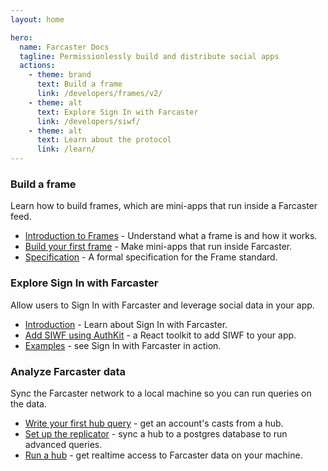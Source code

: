 ```yaml
---
layout: home

hero:
  name: Farcaster Docs
  tagline: Permissionlessly build and distribute social apps
  actions:
    - theme: brand
      text: Build a frame
      link: /developers/frames/v2/
    - theme: alt
      text: Explore Sign In with Farcaster
      link: /developers/siwf/
    - theme: alt
      text: Learn about the protocol
      link: /learn/
---
```


### Build a frame

Learn how to build frames, which are mini-apps that run inside a Farcaster feed.

- [Introduction to Frames](/developers/frames/v2/) - Understand what a frame is and how it works.
- [Build your first frame](/developers/frames/v2/getting-started) - Make mini-apps that run inside Farcaster.
- [Specification](/developers/frames/v2/spec) - A formal specification for the Frame standard.

### Explore Sign In with Farcaster

Allow users to Sign In with Farcaster and leverage social data in your app.

- [Introduction](/developers/siwf/) - Learn about Sign In with Farcaster.
- [Add SIWF using AuthKit](/auth-kit/installation) - a React toolkit to add SIWF to your app.
- [Examples](/auth-kit/examples) - see Sign In with Farcaster in action.

### Analyze Farcaster data

Sync the Farcaster network to a local machine so you can run queries on the data.

- [Write your first hub query](/developers/guides/querying/fetch-casts.md) - get an account's casts from a hub.
- [Set up the replicator](/developers/guides/apps/replicate.md) - sync a hub to a postgres database to run advanced queries.
- [Run a hub](/hubble/install.md) - get realtime access to Farcaster data on your machine.
